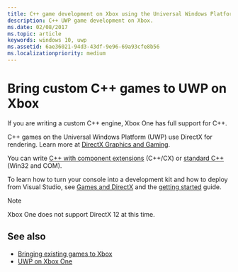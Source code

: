 ```yaml
---
title: C++ game development on Xbox using the Universal Windows Platform (UWP)
description: C++ UWP game development on Xbox.
ms.date: 02/08/2017
ms.topic: article
keywords: windows 10, uwp
ms.assetid: 6ae36021-94d3-43df-9e96-69a93cfe8b56
ms.localizationpriority: medium
---
```

# Bring custom C++ games to UWP on Xbox

If you are writing a custom C++ engine, Xbox One has full support for C++. 

C++ games on the Universal Windows Platform (UWP) use DirectX for rendering. Learn more at [DirectX Graphics and Gaming](https://msdn.microsoft.com/library/windows/desktop/ee663274(v=vs.85).aspx).

You can write [C++ with component extensions](https://msdn.microsoft.com/library/windows/apps/hh699871.aspx) (C++/CX) or [standard C++](https://msdn.microsoft.com/library/windows/apps/mt592904.aspx) (Win32 and COM).

To learn how to turn your console into a development kit and how to deploy from Visual Studio, see [Games and DirectX](../gaming/index.md) and the [getting started](getting-started.md) guide.

> [!NOTE]
> Xbox One does not support DirectX 12 at this time.


## See also
- [Bringing existing games to Xbox](development-lanes-landing.md)
- [UWP on Xbox One](index.md)

